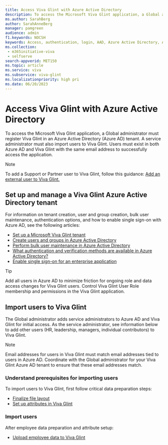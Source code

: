```yaml
---
title: Access Viva Glint with Azure Active Directory
description: To access the Microsoft Viva Glint application, a Global administrator must first register Viva Glint in an Azure Active Directory (Azure AD) tenant.
ms.author: SarahBerg
author: SarahAnneBerg
manager: pamgreen
audience: admin
f1.keywords: NOCSH
keywords: Access, authentication, login, AAD, Azure Active Directory, Azure AD, sign in 
ms.collection: 
 - m365initiative-viva
 - selfserve
search-appverid: MET150
ms.topic: article
ms.service: viva
ms.subservice: viva-glint
ms.localizationpriority: high pri
ms.date: 06/20/2023
---
```


# Access Viva Glint with Azure Active Directory

To access the Microsoft Viva Glint application, a Global administrator must register Viva Glint in an Azure Active Directory (Azure AD) tenant. A service administrator must also import users to Viva Glint. Users must exist in both Azure AD and Viva Glint with the same email address to successfully access the application.

>[!NOTE]
> To add a Support or Partner user to Viva Glint, follow this guidance: [Add an external user to Viva Glint.](https://go.microsoft.com/fwlink/?linkid=2240483)

## Set up and manage a Viva Glint Azure Active Directory tenant

For information on tenant creation, user and group creation, bulk user maintenance, authentication options, and how to enable single sign-on with Azure AD, see the following articles:

- [Set up a Microsoft Viva Glint tenant](https://go.microsoft.com/fwlink/?linkid=2230741)
- [Create users and groups in Azure Active Directory](/training/modules/create-users-and-groups-in-azure-active-directory/)
- [Perform bulk user maintenance in Azure Active Directory](/training/modules/manage-user-accounts-licenses-microsoft-365/7-perform-bulk-user-maintenance-azure-active-directory)
- [What authentication and verification methods are available in Azure Active Directory?](/azure/active-directory/authentication/concept-authentication-methods)
- [Enable single sign-on for an enterprise application](/azure/active-directory/manage-apps/add-application-portal-setup-sso)

>[!TIP]
> Add all users in Azure AD to minimize friction for ongoing role and data access changes for Viva Glint users. Control Viva Glint User Role membership and permissions in the Viva Glint application.

## Import users to Viva Glint

The Global administrator adds service administrators to Azure AD and Viva Glint for initial access. As the service administrator, see information below to add other users (HR, leadership, managers, individual contributors) to Viva Glint.

> [!NOTE]
> Email addresses for users in Viva Glint must match email addresses tied to users in Azure AD. Coordinate with the Global administrator for your Viva Glint Azure AD tenant to ensure that these email addresses match.

### Understand prerequisites for importing users

To import users to Viva Glint, first follow critical data preparation steps:

- [Finalize file layout](https://go.microsoft.com/fwlink/?linkid=2230914)
- [Set up attributes in Viva Glint](https://go.microsoft.com/fwlink/?linkid=2230742)

### Import users

After employee data preparation and attribute setup:

- [Upload employee data to Viva Glint](https://go.microsoft.com/fwlink/?linkid=2230742)